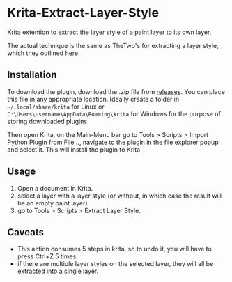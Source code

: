 # Krita-Extract-Layer-Style

Krita extention to extract the layer style of a paint layer to its own layer.

The actual technique is the same as TheTwo's for extracting a layer style, which they outlined [here](https://krita-artists.org/t/some-methods-of-simulating-photoshop-functions/27819).

## Installation

To download the plugin, download the .zip file from [releases](https://github.com/BVenom1/Krita-Extract-Layer-Style/releases). You can place this file in any appropriate location. Ideally create a folder in `~/.local/share/krita` for Linux or `C:\Users\username\AppData\Roaming\krita` for Windows for the purpose of storing downloaded plugins.

Then open Krita, on the Main-Menu bar go to Tools > Scripts > Import Python Plugin from File..., navigate to the plugin in the file explorer popup and select it. This will install the plugin to Krita.

## Usage

1. Open a document in Krita.
2. select a layer with a layer style (or without, in which case the result will be an empty paint layer).
3. go to Tools > Scripts > Extract Layer Style.

## Caveats

- This action consumes 5 steps in krita, so to undo it, you will have to press Ctrl+Z 5 times.
- if there are multiple layer styles on the selected layer, they will all be extracted into a single layer.
